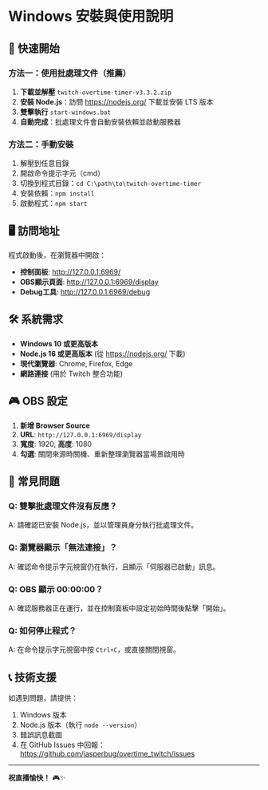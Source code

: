 # Windows 安裝與使用說明

## 🚀 快速開始

### 方法一：使用批處理文件（推薦）
1. **下載並解壓** `twitch-overtime-timer-v3.3.2.zip`
2. **安裝 Node.js**：訪問 https://nodejs.org/ 下載並安裝 LTS 版本
3. **雙擊執行** `start-windows.bat`
4. **自動完成**：批處理文件會自動安裝依賴並啟動服務器

### 方法二：手動安裝
1. 解壓到任意目錄
2. 開啟命令提示字元（cmd）
3. 切換到程式目錄：`cd C:\path\to\twitch-overtime-timer`
4. 安裝依賴：`npm install`
5. 啟動程式：`npm start`

## 🖥️ 訪問地址

程式啟動後，在瀏覽器中開啟：
- **控制面板**: http://127.0.0.1:6969/
- **OBS顯示頁面**: http://127.0.0.1:6969/display  
- **Debug工具**: http://127.0.0.1:6969/debug

## 🛠️ 系統需求

- **Windows 10 或更高版本**
- **Node.js 16 或更高版本** (從 https://nodejs.org/ 下載)
- **現代瀏覽器**: Chrome, Firefox, Edge
- **網路連接** (用於 Twitch 整合功能)

## 🎮 OBS 設定

1. **新增 Browser Source**
2. **URL**: `http://127.0.0.1:6969/display`
3. **寬度**: 1920, **高度**: 1080
4. **勾選**: 關閉來源時關機、重新整理瀏覽器當場景啟用時

## 🔧 常見問題

### Q: 雙擊批處理文件沒有反應？
A: 請確認已安裝 Node.js，並以管理員身分執行批處理文件。

### Q: 瀏覽器顯示「無法連接」？
A: 確認命令提示字元視窗仍在執行，且顯示「伺服器已啟動」訊息。

### Q: OBS 顯示 00:00:00？
A: 確認服務器正在運行，並在控制面板中設定初始時間後點擊「開始」。

### Q: 如何停止程式？
A: 在命令提示字元視窗中按 `Ctrl+C`，或直接關閉視窗。

## 📞 技術支援

如遇到問題，請提供：
1. Windows 版本
2. Node.js 版本（執行 `node --version`）
3. 錯誤訊息截圖
4. 在 GitHub Issues 中回報：https://github.com/jasperbug/overtime_twitch/issues

---
**祝直播愉快！** 🎮✨